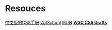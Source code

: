 # Resouces

[中文版的CSS手册](http://css.doyoe.com/)
[W3School](https://www.w3school.com.cn/css/index.asp)
[MDN](https://developer.mozilla.org/zh-CN/docs/Web/CSS)
**[W3C CSS Drafts](https://drafts.csswg.org/)**